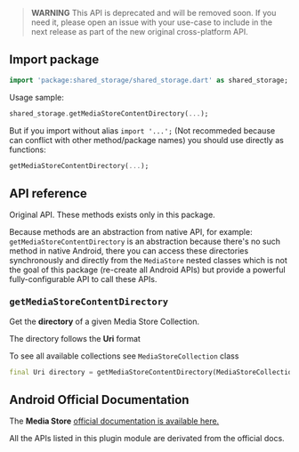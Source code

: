 > **WARNING** This API is deprecated and will be removed soon. If you need it, please open an issue with your use-case to include in the next release as part of the new original cross-platform API.

## Import package

```dart
import 'package:shared_storage/shared_storage.dart' as shared_storage;
```

Usage sample:

```dart
shared_storage.getMediaStoreContentDirectory(...);
```

But if you import without alias `import '...';` (Not recommeded because can conflict with other method/package names) you should use directly as functions:

```dart
getMediaStoreContentDirectory(...);
```

## API reference

Original API. These methods exists only in this package.

Because methods are an abstraction from native API, for example: `getMediaStoreContentDirectory` is an abstraction because there's no such method in native Android, there you can access these directories synchronously and directly from the `MediaStore` nested classes which is not the goal of this package (re-create all Android APIs) but provide a powerful fully-configurable API to call these APIs.

### <samp>getMediaStoreContentDirectory</samp>

Get the **directory** of a given Media Store Collection.

The directory follows the **Uri** format

To see all available collections see `MediaStoreCollection` class

```dart
final Uri directory = getMediaStoreContentDirectory(MediaStoreCollection.downloads);
```

## Android Official Documentation

The **Media Store** [official documentation is available here.](https://developer.android.com/reference/android/provider/MediaStore)

All the APIs listed in this plugin module are derivated from the official docs.
